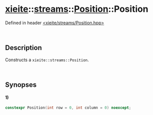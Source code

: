 # [xieite](../../../../../../xieite.md)\:\:[streams](../../../../../../streams.md)\:\:[Position](../../../../Position.md)\:\:Position
Defined in header [<xieite/streams/Position.hpp>](../../../../../../../include/xieite/streams/Position.hpp)

&nbsp;

## Description
Constructs a `xieite::streams::Position`.

&nbsp;

## Synopses
#### 1)
```cpp
constexpr Position(int row = 0, int column = 0) noexcept;
```
